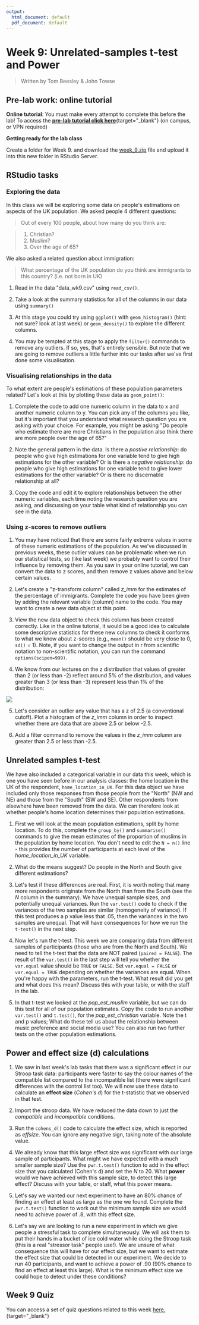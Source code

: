 ```yaml
---
output:
  html_document: default
  pdf_document: default
---
```





# Week 9: Unrelated-samples t-test and Power 

> Written by Tom Beesley & John Towse

## Pre-lab work: online tutorial

**Online tutorial**: You must make every attempt to complete this before the lab! To access the [**pre-lab tutorial click here**](https://ma-rconnect.lancs.ac.uk/Week_9_LabPrep){target="_blank"} (on campus, or VPN required)

**Getting ready for the lab class** 

Create a folder for Week 9. and download the [week_9.zip](files/Week_9/week_9.zip) file and upload it into this new folder in RStudio Server. 

## RStudio tasks

### Exploring the data 

In this class we will be exploring some data on people's estimations on aspects of the UK population. We asked people 4 different questions:

>Out of every 100 people, about how many do you think are:

>1. Christian?
>2. Muslim?
>3. Over the age of 65?

We also asked a related question about immigration:

>What percentage of the UK population do you think are immigrants to this country? (i.e. not born in UK)

1. Read in the data "data_wk9.csv" using `read_csv()`.

2. Take a look at the summary statistics for all of the columns in our data using `summary()`

3. At this stage you could try using `ggplot()` with `geom_histogram()` (hint: not sure? look at last week) or `geom_density()` to explore the different columns.

4. You may be tempted at this stage to apply the `filter()` commands to remove any outliers. If so, yes, that's entirely sensible. But note that we are going to remove outliers a little further into our tasks after we've first done some visualisation.


### Visualising relationships in the data 

To what extent are people's estimations of these population parameters related? Let's look at this by plotting these data as `geom_point()`: 

1. Complete the code to add one numeric column in the data to x and another numeric column to y. You can pick any of the columns you like, but it's important that you understand what research question you are asking with your choice. For example, you might be asking "Do people who estimate there are more Christians in the population also think there are more people over the age of 65?"

2. Note the general pattern in the data. Is there a *postive relationship*: do people who give high estimations for one variable tend to give high estimations for the other variable? Or is there a *negative relationship*: do people who give high estimations for one variable tend to give lower estimations for the other variable? Or is there no discernable relationship at all?

3. Copy the code and edit it to explore relationships between the other numeric variables, each time noting the research question you are asking, and discussing on your table what kind of relationship you can see in the data.  

### Using z-scores to remove outliers

1. You may have noticed that there are some fairly extreme values in some of these numeric estimations of the population. As we've discussed in previous weeks, these outlier values can be problematic when we run our statistical tests, so (like last week) we probably want to control their influence by removing them. As you saw in your online tutorial, we can convert the data to z scores, and then remove z values above and below certain values.

2. Let's create a "z-transform column" called *z_imm* for the estimates of the percentage of immigrants. Complete the code you have been given by adding the relevant variable (column) name to the code. You may want to create a new data object at this point. 

3. View the new data object to check this column has been created correctly. Like in the online tutorial, it would be a good idea to calculate some descriptive statistics for these new columns to check it conforms to what we know about z-scores (e.g., `mean()` should be very close to 0, `sd()` = 1). Note, if you want to change the output in r from scientific notation to non-scientific notation, you can run the command `options(scipen=999)`. 

4. We know from our lectures on the z distribution that values of greater than 2 (or less than -2) reflect around 5% of the distribution, and values greater than 3 (or less than -3) represent less than 1% of the distribution:

![](files/Week_9/z_score_figure.png)

5. Let's consider an outlier any value that has a z of 2.5 (a conventional cutoff). Plot a histogram of the *z_imm* column in order to inspect whether there are data that are above 2.5 or below -2.5.

6. Add a filter command to remove the values in the *z_imm* column are greater than 2.5 or less than -2.5. 


## Unrelated samples t-test

We have also included a categorical variable in our data this week, which is one you have seen before in our analysis classes: the home location in the UK of the respondent, `home_location_in_UK`. For this data object we have included only those responses from those people from the "North" (NW and NE) and those from the "South" (SW and SE). Other respondents from elsewhere have been removed from the data. We can therefore look at whether people's home location determines their population estimations.  

1. First we will look at the mean population estimations, split by home location. To do this, complete the `group_by()` and `summarise()` commands to give the mean estimates of the proportion of muslims in the population by home location.  You don't need to edit the `N = n()` line - this provides the number of participants at each level of the *home_location_in_UK* variable. 

2. What do the means suggest? Do people in the North and South give different estimations? 

3. Let's test if these differences are real. First, it is worth noting that many more respondents originate from the North than from the South (see the *N* column in the summary). We have unequal sample sizes, and potentially unequal variances. Run the `var.test()` code to check if the variances of the two samples are similar (homogeneity of variance). If this test produces a p value less that .05, then the variances in the two samples are unequal. That will have consequences for how we run the `t-test()` in the next step. 

4. Now let's run the t-test. This week we are comparing data from different samples of participants (those who are from the North and South). We need to tell the t-test that the data are NOT paired (`paired = FALSE`). The result of the `var.test()` in the last step will tell you whether the `var.equal` value should be `TRUE` or `FALSE`.  Set `var.equal = FALSE` or `var.equal = TRUE` depending on whether the variances are equal. When you're happy with the parameters, run the t-test. What result did you get and what does this mean? Discuss this with your table, or with the staff in the lab.

5. In that t-test we looked at the *pop_est_muslim* variable, but we can do this test for all of our population estimates. Copy the code to run another `var.test()` and `t.test()`, for the *pop_est_christian* variable. Note the t and p values; What do these tell us about the relationship between music preference and social media use? You can also run two further tests on the other population estimations. 

## Power and effect size (d) calculations

1. We saw in last week's lab tasks that there was a significant effect in our Stroop task data: participants were faster to say the colour names of the compatible list compared to the incompatible list (there were significant differences with the control list too). We will now use these data to calculate an **effect size** (*Cohen's d*) for the t-statistic that we observed in that test. 

2. Import the stroop data. We have reduced the data down to just the *compatible* and *incompatible* conditions. 

3. Run the `cohens_d()` code to calculate the effect size, which is reported as *effsize*. You can ignore any negative sign, taking note of the absolute value. 

4. We already know that this large effect size was significant with our large sample of participants. What might we have expected with a much smaller sample size? Use the `pwr.t.test()` function to add in the effect size that you calculated (Cohen's d) and set the *N* to 20. What **power** would we have achieved with this sample size, to detect this large effect? Discuss with your table, or staff, what this power means.

5. Let's say we wanted our next experiment to have an 80% chance of finding an effect at least as large as the one we found. Complete the `pwr.t.test()` function to work out the minimum sample size we would need to achieve power of .8, with this effect size.

6. Let's say we are looking to run a new experiment in which we give people a stressful task to complete simultaneously. We will ask them to put their hands in a bucket of ice cold water while doing the Stroop task (this is a real "stressor task" people use!). We are unsure of what consequence this will have for our effect size, but we want to estimate the effect size that could be detected in our experiment. We decide to run 40 participants, and want to achieve a power of .90 (90% chance to find an effect at least this large). What is the minimum effect size we could hope to detect under these conditions?


## Week 9 Quiz

You can access a set of quiz questions related to this week [here.](https://ma-rconnect.lancs.ac.uk/PSYC121_2022_Week_9_quiz/){target="_blank"}







